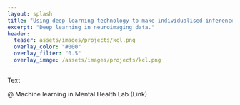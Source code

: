 ```yaml
---
layout: splash
title: "Using deep learning technology to make individualised inferences in brain-based disorders"
excerpt: "Deep learning in neuroimaging data."
header:
  teaser: assets/images/projects/kcl.png
  overlay_color: "#000"
  overlay_filter: "0.5"
  overlay_image: /assets/images/projects/kcl.png
---
```


Text

@ Machine learning in Mental Health Lab (Link)
